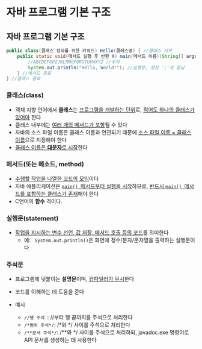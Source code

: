 # 자바 프로그램 기본 구조

## 자바 프로그램 기본 구조

```java
public class(클래스 정의를 위한 키워드) Hello(클래스명) { //클래스 시작
	public static void(메서드 실행 후 반환 X) main(메서드 이름)(String[] args) { //메서드 본체 시작
		//ABCDEFGHIJKLMNOPQRSTUVWXYZ //주석
		System.out.println("Hello, World!"); //실행문, 항상 ';'로 끝남
	} //메서드 종료
} //클래스 종료
```

### 클래스(class)

- 객체 지향 언어에서 **클래스**는 <u>프로그램을 개발하는 단위</u>로, <u>적어도 하나의 클래스가 있어야</u> 한다
- 클래스 내부에는 <u>여러 개의 메서드가 포함</u>될 수 있다
- 자바의 소스 파일 이름은 클래스 이름과 연관되기 때문에 <u>소스 파일 이름 = 클래스 이름</u>으로 지정해야 한다
- <u>클래스 이름은 **대문자**로 시작</u>한다



### 메서드(또는 메소드, method)

- <u>수행할 작업을 나열한 코드의 모임</u>이다
- 자바 애플리케이션은 <u>``main() ``메서드부터 실행을 시작</u>하므로, <u>반드시 ``main() ``메서드를 포함하는 클래스가 존재</u>해야 한다
- C언어의 **함수** 격이다.



### 실행문(statement)

- <u>작업을 지시하는 변수 선언, 값 저장, 메서드 호출 등의 코드</u>를 의미한다
  - 예: `` System.out.println()``은 화면에 정수/문자/문자열을 출력하는 실행문이다



### 주석문

- 프로그램에 덧붙이는 **설명문**이며, <u>컴파일러가 무시</u>한다
- 코드를 이해하는 데 도움을 준다

- 예시
  - ``//행 주석 ``: //부터 행 끝까지를 주석으로 처리한다
  - ``/*범위 주석*/``: /*와 */ 사이를 주석으로 처리한다
  - ``/**문서 주석*/``: /**와 */ 사이를 주석으로 처리하되, javadoc.exe 명령어로 API 문서를 생성하는 데 사용한다



 